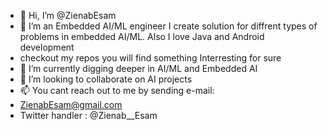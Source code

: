 - 👋 Hi, I’m @ZienabEsam
- 👀 I’m an Embedded AI/ML engineer I create solution for diffrent types of problems in embedded AI/ML. Also I love Java and Android development
- checkout my repos you will find something Interresting for sure 
- 🌱 I’m currently digging deeper in AI/ML and Embedded AI
- 💞️ I’m looking to collaborate on AI projects
- 📫 You cant reach out to me by sending e-mail:
- ZienabEsam@gmail.com
- Twitter handler : @Zienab__Esam

<!---
ZienabEsam/ZienabEsam is a ✨ special ✨ repository because its `README.md` (this file) appears on your GitHub profile.
You can click the Preview link to take a look at your changes.
--->
